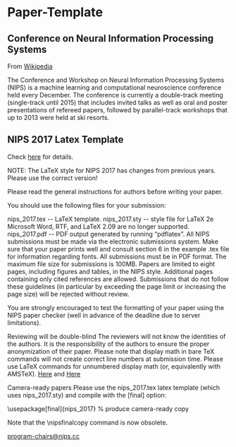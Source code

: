 # Paper-Template
## Conference on Neural Information Processing Systems

From [Wikipedia](https://en.wikipedia.org/wiki/Conference_on_Neural_Information_Processing_Systems)

The Conference and Workshop on Neural Information Processing Systems (NIPS) is a machine learning and computational neuroscience conference held every December. The conference is currently a double-track meeting (single-track until 2015) that includes invited talks as well as oral and poster presentations of refereed papers, followed by parallel-track workshops that up to 2013 were held at ski resorts.
## NIPS 2017 Latex Template
Check [here](https://nips.cc/Conferences/2017/PaperInformation/StyleFiles) for details.

NOTE: The LaTeX style for NIPS 2017 has changes from previous years. Please use the correct version!

Please read the general instructions for authors before writing your paper.

You should use the following files for your submission:

nips_2017.tex -- LaTeX template.
nips_2017.sty -- style file for LaTeX 2e Microsoft Word, RTF, and LaTeX 2.09 are no longer supported.
nips_2017.pdf -- PDF output generated by running “pdflatex”.
All NIPS submissions must be made via the electronic submissions system. Make sure that your paper prints well and consult section 6 in the example .tex file for information regarding fonts. All submissions must be in PDF format. The maximum file size for submissions is 100MB. Papers are limited to eight pages, including figures and tables, in the NIPS style. Additional pages containing only cited references are allowed. Submissions that do not follow these guidelines (in particular by exceeding the page limit or increasing the page size) will be rejected without review.

You are strongly encouraged to test the formatting of your paper using the NIPS paper checker (well in advance of the deadline due to server limitations).

Reviewing will be double-blind
The reviewers will not know the identities of the authors. It is the responsibility of the authors to ensure the proper anonymization of their paper. Please note that display math in bare TeX commands will not create correct line numbers at submission time. Please use LaTeX commands for unnumbered display math (or, equivalently with AMSTeX). [Here](https://tex.stackexchange.com/questions/503/why-is-preferable-to) and [Here](https://nips.cc/http://tex.stackexchange.com/questions/40492/what-are-the-differences-between-align-equation-and-displaymath)

Camera-ready papers
Please use the nips_2017.tex latex template (which uses nips_2017.sty) and compile with the [final] option:

\usepackage[final]{nips_2017} % produce camera-ready copy

Note that the \nipsfinalcopy command is now obsolete.

program-chairs@nips.cc
